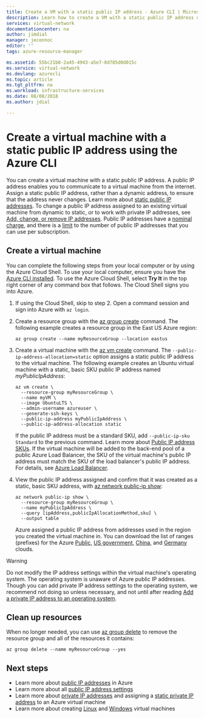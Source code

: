 ```yaml
---
title: Create a VM with a static public IP address - Azure CLI | Microsoft Docs
description: Learn how to create a VM with a static public IP address using the Azure command-line interface (CLI).
services: virtual-network
documentationcenter: na
author: jimdial
manager: jeconnoc
editor: ''
tags: azure-resource-manager

ms.assetid: 55bc21b0-2a45-4943-a5e7-8d785d0d015c
ms.service: virtual-network
ms.devlang: azurecli
ms.topic: article
ms.tgt_pltfrm: na
ms.workload: infrastructure-services
ms.date: 08/08/2018
ms.author: jdial

---
```

# Create a virtual machine with a static public IP address using the Azure CLI

You can create a virtual machine with a static public IP address. A public IP address enables you to communicate to a virtual machine from the internet. Assign a static public IP address, rather than a dynamic address, to ensure that the address never changes. Learn more about [static public IP addresses](virtual-network-ip-addresses-overview-arm.md#allocation-method). To change a public IP address assigned to an existing virtual machine from dynamic to static, or to work with private IP addresses, see [Add, change, or remove IP addresses](virtual-network-network-interface-addresses.md). Public IP addresses have a [nominal charge](https://azure.microsoft.com/pricing/details/ip-addresses), and there is a [limit](../azure-subscription-service-limits.md?toc=%2fazure%2fvirtual-network%2ftoc.json#azure-resource-manager-virtual-networking-limits) to the number of public IP addresses that you can use per subscription.

## Create a virtual machine

You can complete the following steps from your local computer or by using the Azure Cloud Shell. To use your local computer, ensure you have the [Azure CLI installed](/cli/azure/install-azure-cli?toc=%2fazure%2fvirtual-network%2ftoc.json). To use the Azure Cloud Shell, select **Try It** in the top right corner of any command box that follows. The Cloud Shell signs you into Azure.

1. If using the Cloud Shell, skip to step 2. Open a command session and sign into Azure with `az login`.
2. Create a resource group with the [az group create](/cli/azure/group#az-group-create) command. The following example creates a resource group in the East US Azure region:

   ```azurecli-interactive
   az group create --name myResourceGroup --location eastus
   ```

3. Create a virtual machine with the [az vm create](/cli/azure/vm#az-vm-create) command. The `--public-ip-address-allocation=static` option assigns a static public IP address to the virtual machine. The following example creates an Ubuntu virtual machine with a static, basic SKU public IP address named *myPublicIpAddress*:

   ```azurecli-interactive
   az vm create \
     --resource-group myResourceGroup \
     --name myVM \
     --image UbuntuLTS \
     --admin-username azureuser \
     --generate-ssh-keys \
     --public-ip-address myPublicIpAddress \
     --public-ip-address-allocation static
   ```

   If the public IP address must be a standard SKU, add `--public-ip-sku Standard` to the previous command. Learn more about [Public IP address SKUs](virtual-network-ip-addresses-overview-arm.md#sku). If the virtual machine will be added to the back-end pool of a public Azure Load Balancer, the SKU of the virtual machine's public IP address must match the SKU of the load balancer's public IP address. For details, see [Azure Load Balancer](../load-balancer/load-balancer-overview.md?toc=%2fazure%2fvirtual-network%2ftoc.json#skus).

4. View the public IP address assigned and confirm that it was created as a static, basic SKU address, with [az network public-ip show](/cli/azure/network/public-ip#az-network-public-ip-show):

   ```azurecli-interactive
   az network public-ip show \
     --resource-group myResourceGroup \
     --name myPublicIpAddress \
     --query [ipAddress,publicIpAllocationMethod,sku] \
     --output table
   ```

   Azure assigned a public IP address from addresses used in the region you created the virtual machine in. You can download the list of ranges (prefixes) for the Azure [Public](https://www.microsoft.com/download/details.aspx?id=56519), [US government](https://www.microsoft.com/download/details.aspx?id=57063), [China](https://www.microsoft.com/download/details.aspx?id=57062), and [Germany](https://www.microsoft.com/download/details.aspx?id=57064) clouds.

> [!WARNING]
Do not modify the IP address settings within the virtual machine's operating system. The operating system is unaware of Azure public IP addresses. Though you can add private IP address settings to the operating system, we recommend not doing so unless necessary, and not until after reading [Add a private IP address to an operating system](virtual-network-network-interface-addresses.md#private).

## Clean up resources

When no longer needed, you can use [az group delete](/cli/azure/group#az-group-delete) to remove the resource group and all of the resources it contains:

```azurecli-interactive
az group delete --name myResourceGroup --yes
```

## Next steps

- Learn more about [public IP addresses](virtual-network-ip-addresses-overview-arm.md#public-ip-addresses) in Azure
- Learn more about all [public IP address settings](virtual-network-public-ip-address.md#create-a-public-ip-address)
- Learn more about [private IP addresses](virtual-network-ip-addresses-overview-arm.md#private-ip-addresses) and assigning a [static private IP address](virtual-network-network-interface-addresses.md#add-ip-addresses) to an Azure virtual machine
- Learn more about creating [Linux](../virtual-machines/windows/tutorial-manage-vm.md?toc=%2fazure%2fvirtual-network%2ftoc.json) and [Windows](../virtual-machines/windows/tutorial-manage-vm.md?toc=%2fazure%2fvirtual-network%2ftoc.json) virtual machines
